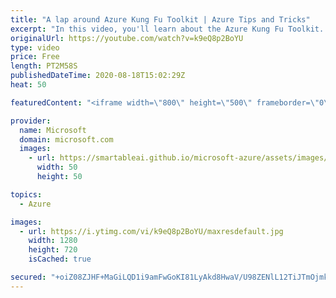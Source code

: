 ```yaml
---
title: "A lap around Azure Kung Fu Toolkit | Azure Tips and Tricks"
excerpt: "In this video, you'll learn about the Azure Kung Fu Toolkit. The Azure Kung Fu Toolkit contains lots of practical Azure CLI scripts and examples that you can easily use by replacing parameters and running the scripts.    For more tips and tricks, visit: https://aka.ms/azuretipsandtricks   Get started"
originalUrl: https://youtube.com/watch?v=k9eQ8p2BoYU
type: video
price: Free
length: PT2M58S
publishedDateTime: 2020-08-18T15:02:29Z
heat: 50

featuredContent: "<iframe width=\"800\" height=\"500\" frameborder=\"0\" src=\"https://www.youtube.com/embed/k9eQ8p2BoYU\" allow=\"accelerometer; autoplay; encrypted-media; gyroscope; picture-in-picture\" allowfullscreen></iframe>"

provider:
  name: Microsoft
  domain: microsoft.com
  images:
    - url: https://smartableai.github.io/microsoft-azure/assets/images/organizations/microsoft.com-50x50.jpg
      width: 50
      height: 50

topics:
  - Azure

images:
  - url: https://i.ytimg.com/vi/k9eQ8p2BoYU/maxresdefault.jpg
    width: 1280
    height: 720
    isCached: true

secured: "+oiZ08ZJHF+MaGiLQD1i9amFwGoKI81LyAkd8HwaV/U98ZENlL12TiJTmOjmkJZuh5ZFxVCa4yt2FkiibPBlhcy0nfNqji7531kS9lPnqBe8nG7/Xi0Xq7KzJISwzNHMoL+3u7j4PiJpbmcmHFkyQpj6s2KXTtcLuB4PGGz4R/8ZpDM4qhmT3LjiP5tCTdyGEjNJKVhhS1rvsFTtPIPSZ10dje4woGESGkc6H7iwALXhi7rfcH1ioeitP/5IhzThjKNjL/zovWQASEKUzQp3sd1+895FKASx9C+bpQSJZMsZ7sbkrjrOSWSGHGqsLfwR7DD101s5A1aCJ04QrBKtyu3UtDAcPKrxj3fBVgTHfDk4UFB+Jl+zSFkSfjnYr+hU/fjP32gOolJJOXxnt+nOB9GyXweJrKT/LIw06AjcT0s=;xrZSs8D8mmmHe6p5/X/pkg=="
---
```


